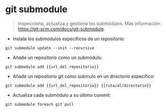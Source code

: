 # git submodule

> Inspecciona, actualiza y gestiona los submódulos.
> Más información: <https://git-scm.com/docs/git-submodule>.

- Instala los submódulos específicos de un repositorio:

`git submodule update --init --recursive`

- Añade un repositorio como un submódulo:

`git submodule add {{url_del_repositorio}}`

- Añade un repositorio git como submulo en un directorio específico:

`git submodule add {{url_del_repositorio}} {{ruta/al/directorio}}`

- Actualiza cada submódulo a su último commit:

`git submodule foreach git pull`
